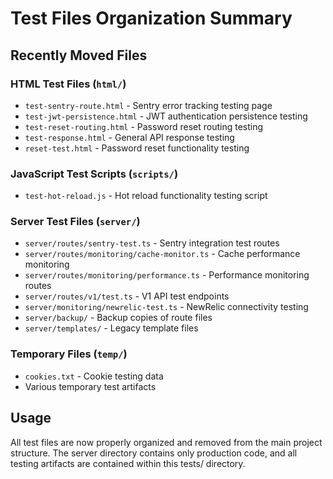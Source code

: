 # Test Files Organization Summary

## Recently Moved Files

### HTML Test Files (`html/`)
- `test-sentry-route.html` - Sentry error tracking testing page
- `test-jwt-persistence.html` - JWT authentication persistence testing
- `test-reset-routing.html` - Password reset routing testing
- `test-response.html` - General API response testing
- `reset-test.html` - Password reset functionality testing

### JavaScript Test Scripts (`scripts/`)
- `test-hot-reload.js` - Hot reload functionality testing script

### Server Test Files (`server/`)
- `server/routes/sentry-test.ts` - Sentry integration test routes
- `server/routes/monitoring/cache-monitor.ts` - Cache performance monitoring
- `server/routes/monitoring/performance.ts` - Performance monitoring routes
- `server/routes/v1/test.ts` - V1 API test endpoints
- `server/monitoring/newrelic-test.ts` - NewRelic connectivity testing
- `server/backup/` - Backup copies of route files
- `server/templates/` - Legacy template files

### Temporary Files (`temp/`)
- `cookies.txt` - Cookie testing data
- Various temporary test artifacts

## Usage
All test files are now properly organized and removed from the main project structure. The server directory contains only production code, and all testing artifacts are contained within this tests/ directory.